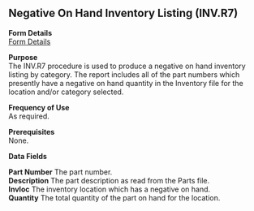##  Negative On Hand Inventory Listing (INV.R7)

<PageHeader />

**Form Details**  
[ Form Details ](INV-R7-1/)   

**Purpose**  
The INV.R7 procedure is used to produce a negative on hand inventory listing
by category. The report includes all of the part numbers which presently have
a negative on hand quantity in the Inventory file for the location and/or
category selected.

**Frequency of Use**  
As required.

**Prerequisites**  
None.

**Data Fields**

**Part Number** The part number.  
**Description** The part description as read from the Parts file.  
**Invloc** The inventory location which has a negative on hand.  
**Quantity** The total quantity of the part on hand for the location.  
  
<badge text= "Version 8.10.57" vertical="middle" />

<PageFooter />